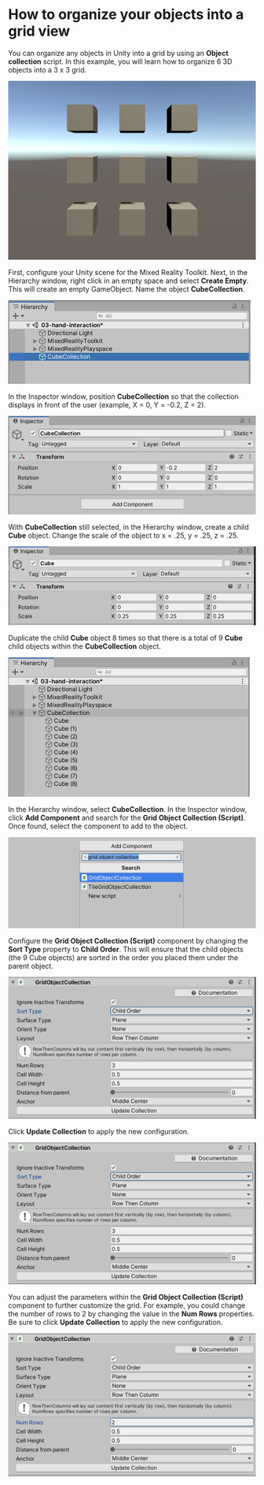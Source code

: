 # How to organize your objects into a grid view

You can organize any objects in Unity into a grid by using an **Object collection** script. In this example, you will learn how to organize 6 3D objects into a 3 x 3 grid.

![3 x 3 Grid](../../../.gitbook/assets/how_to_organize_your_objects_into_a_grid_view/grid.png)

First, configure your Unity scene for the Mixed Reality Toolkit. Next, in the Hierarchy window, right click in an empty space and select **Create Empty**. This will create an empty GameObject. Name the object **CubeCollection**. 

![Create an empty GameObject](../../../.gitbook/assets/how_to_organize_your_objects_into_a_grid_view/create_empty.png)

In the Inspector window, position **CubeCollection** so that the collection displays in front of the user (example, X = 0, Y = -0.2, Z = 2).

![Change Position](../../../.gitbook/assets/how_to_organize_your_objects_into_a_grid_view/position.png)

With **CubeCollection** still selected, in the Hierarchy window, create a child **Cube** object. Change the scale of the object to x = .25, y = .25, z = .25.

![Create Scale of Cube](../../../.gitbook/assets/how_to_organize_your_objects_into_a_grid_view/scale_cube.png)

Duplicate the child **Cube** object 8 times so that there is a total of 9 **Cube** child objects within the **CubeCollection** object.

![Duplicate Cube GameObject 8 times](../../../.gitbook/assets/how_to_organize_your_objects_into_a_grid_view/duplicate_cubes.png)

In the Hierarchy window, select **CubeCollection**. In the Inspector window, click **Add Component** and search for the **Grid Object Collection (Script)**. Once found, select the component to add to the object.

![Add Grid Object Collection Script component](../../../.gitbook/assets/how_to_organize_your_objects_into_a_grid_view/grid_object_collection.png)

Configure the **Grid Object Collection (Script)** component by changing the **Sort Type** property to **Child Order**. This will ensure that the child objects (the 9 Cube objects) are sorted in the order you placed them under the parent object.

![Change Sort Type](../../../.gitbook/assets/how_to_organize_your_objects_into_a_grid_view/sort_type.png)

Click **Update Collection** to apply the new configuration.

![Update Collection](../../../.gitbook/assets/how_to_organize_your_objects_into_a_grid_view/update_collection.png)

You can adjust the parameters within the **Grid Object Collection (Script)** component to further customize the grid. For example, you could change the number of rows to 2 by changing the value in the **Num Rows** properties. Be sure to click **Update Collection** to apply the new configuration.

![Change Num Rows](../../../.gitbook/assets/how_to_organize_your_objects_into_a_grid_view/rows.png)